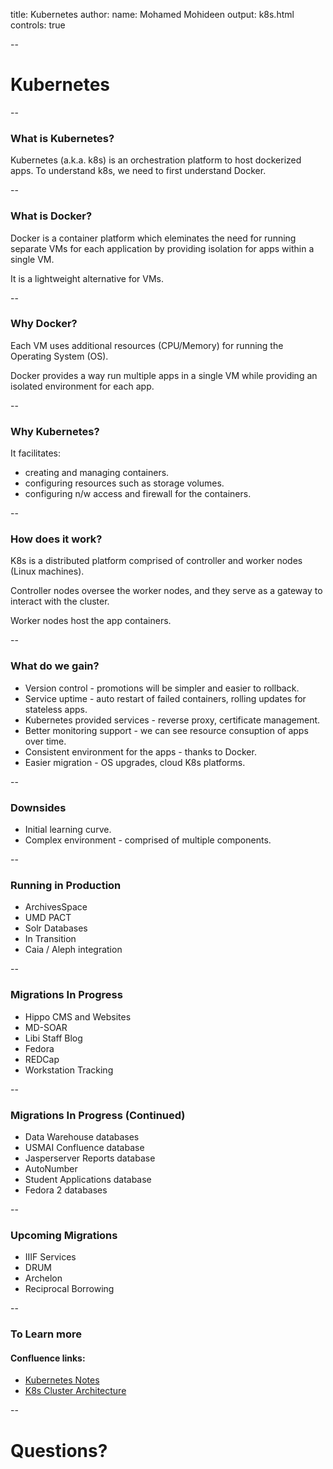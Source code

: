 title: Kubernetes
author:
  name: Mohamed Mohideen
output: k8s.html
controls: true

--

# Kubernetes

--

### What is Kubernetes?

Kubernetes (a.k.a. k8s) is an orchestration platform to host dockerized apps. To understand k8s, we need to first understand Docker.

--

### What is Docker?

Docker is a container platform which eleminates the need for running separate VMs for each application by providing isolation for apps within a single VM.

It is a lightweight alternative for VMs.

--

### Why Docker?

Each VM uses additional resources (CPU/Memory) for running the Operating System (OS).

Docker provides a way run multiple apps in a single VM while providing an isolated environment for each app.

--

### Why Kubernetes?

It facilitates:

- creating and managing containers.
- configuring resources such as storage volumes.
- configuring n/w access and firewall for the containers.

--

### How does it work?

K8s is a distributed platform comprised of controller and worker nodes (Linux machines).

Controller nodes oversee the worker nodes, and they serve as a gateway to interact with the cluster.

Worker nodes host the app containers.

--

### What do we gain?

- Version control - promotions will be simpler and easier to rollback.
- Service uptime - auto restart of failed containers, rolling updates for stateless apps.
- Kubernetes provided services - reverse proxy, certificate management.
- Better monitoring support - we can see resource consuption of apps over time.
- Consistent environment for the apps - thanks to Docker.
- Easier migration - OS upgrades, cloud K8s platforms.

--

### Downsides

- Initial learning curve.
- Complex environment - comprised of multiple components.

--

### Running in Production

* ArchivesSpace
* UMD PACT
* Solr Databases
* In Transition
* Caia / Aleph integration

--

### Migrations In Progress

* Hippo CMS and Websites
* MD-SOAR
* Libi Staff Blog
* Fedora
* REDCap
* Workstation Tracking

--

### Migrations In Progress (Continued)
* Data Warehouse databases
* USMAI Confluence database
* Jasperserver Reports database
* AutoNumber
* Student Applications database
* Fedora 2 databases

--

### Upcoming Migrations

* IIIF Services
* DRUM
* Archelon
* Reciprocal Borrowing

--


### To Learn more

#### Confluence links:

- [Kubernetes Notes](https://confluence.umd.edu/display/LIB/Kubernetes+Notes)
- [K8s Cluster Architecture](https://confluence.umd.edu/display/LIB/K8s+Cluster+Architecture)

--

# Questions?